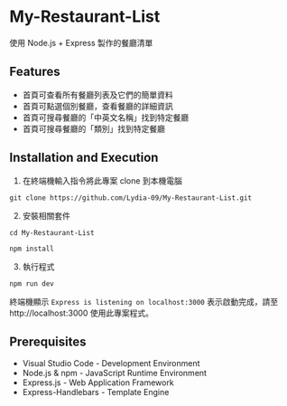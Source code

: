# My-Restaurant-List
使用 Node.js + Express 製作的餐廳清單

## Features
*  首頁可查看所有餐廳列表及它們的簡單資料
*  首頁可點選個別餐廳，查看餐廳的詳細資訊
*  首頁可搜尋餐廳的「中英文名稱」找到特定餐廳
*  首頁可搜尋餐廳的「類別」找到特定餐廳


## Installation and Execution
1. 在終端機輸入指令將此專案 clone 到本機電腦
```
git clone https://github.com/Lydia-09/My-Restaurant-List.git
```
2. 安裝相關套件
```
cd My-Restaurant-List
```
```
npm install
```
3. 執行程式
```
npm run dev
```
終端機顯示 `Express is listening on localhost:3000` 表示啟動完成，請至 http://localhost:3000 使用此專案程式。


## Prerequisites
*  Visual Studio Code - Development Environment
*  Node.js & npm - JavaScript Runtime Environment
*  Express.js - Web Application Framework
*  Express-Handlebars - Template Engine
